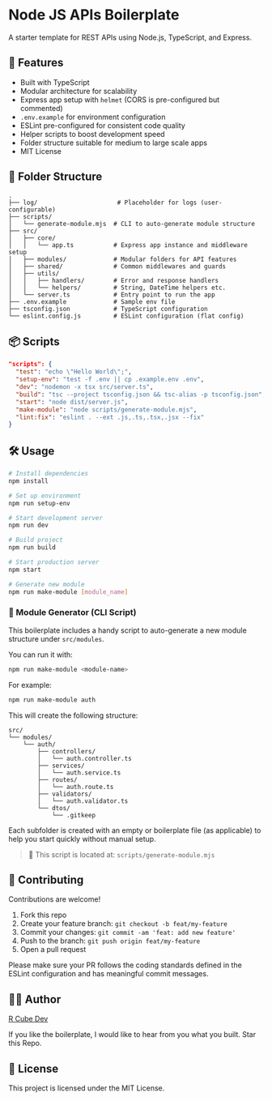 # Node JS APIs Boilerplate

A starter template for REST APIs using Node.js, TypeScript, and Express.

## 🚀 Features

- Built with TypeScript
- Modular architecture for scalability
- Express app setup with `helmet` (CORS is pre-configured but commented)
- `.env.example` for environment configuration
- ESLint pre-configured for consistent code quality
- Helper scripts to boost development speed
- Folder structure suitable for medium to large scale apps
- MIT License

## 📁 Folder Structure

```
.
├── log/                      # Placeholder for logs (user-configurable)
├── scripts/
│   └── generate-module.mjs  # CLI to auto-generate module structure
├── src/
│   ├── core/
│   │   └── app.ts           # Express app instance and middleware setup
│   ├── modules/             # Modular folders for API features
│   ├── shared/              # Common middlewares and guards
│   ├── utils/
│   │   ├── handlers/        # Error and response handlers
│   │   └── helpers/         # String, DateTime helpers etc.
│   └── server.ts            # Entry point to run the app
├── .env.example             # Sample env file
├── tsconfig.json            # TypeScript configuration
└── eslint.config.js         # ESLint configuration (flat config)
```

## 📦 Scripts

```json
"scripts": {
  "test": "echo \"Hello World\";",
  "setup-env": "test -f .env || cp .example.env .env",
  "dev": "nodemon -x tsx src/server.ts",
  "build": "tsc --project tsconfig.json && tsc-alias -p tsconfig.json",
  "start": "node dist/server.js",
  "make-module": "node scripts/generate-module.mjs",
  "lint:fix": "eslint . --ext .js,.ts,.tsx,.jsx --fix"
}
```

## 🛠️ Usage

```bash
# Install dependencies
npm install

# Set up environment
npm run setup-env

# Start development server
npm run dev

# Build project
npm run build

# Start production server
npm start

# Generate new module
npm run make-module [module_name]
```

### 🧩 Module Generator (CLI Script)

This boilerplate includes a handy script to auto-generate a new module structure under `src/modules`.

You can run it with:

```bash
npm run make-module <module-name>
```

For example:

```bash
npm run make-module auth
```

This will create the following structure:

```
src/
└── modules/
    └── auth/
        ├── controllers/
        │   └── auth.controller.ts
        ├── services/
        │   └── auth.service.ts
        ├── routes/
        │   └── auth.route.ts
        ├── validators/
        │   └── auth.validator.ts
        └── dtos/
            └── .gitkeep
```

Each subfolder is created with an empty or boilerplate file (as applicable) to help you start quickly without manual setup.

> 📌 This script is located at: `scripts/generate-module.mjs`
## 🤝 Contributing

Contributions are welcome!

1. Fork this repo
2. Create your feature branch: `git checkout -b feat/my-feature`
3. Commit your changes: `git commit -am 'feat: add new feature'`
4. Push to the branch: `git push origin feat/my-feature`
5. Open a pull request

Please make sure your PR follows the coding standards defined in the ESLint configuration and has meaningful commit messages.

## 🧑‍💻 Author

[R Cube Dev](https://rcubedev.netlify.app)

If you like the boilerplate, I would like to hear from you what you built. Star this Repo.

## 📄 License

This project is licensed under the MIT License.